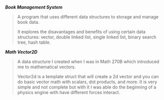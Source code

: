 __*Book Management System*__
> A program that uses different data structures to storage and manage book data. 
> 
> It explores the disavantages and benefits of using certain data structures: vector, double linked list, single linked list, binary search tree, hash table. 

__*Math Vector2D*__
> A data structure I created when I was in Math 270B which introduced me to mathematical vectors.
> 
> Vector2d is a template struct that will create a 2d vector and you can do basic vector math with scalars, dot products, and more.
> It is very simple and not complete but with it I was able do the beginning of a physics engine with have different forces interact. 

